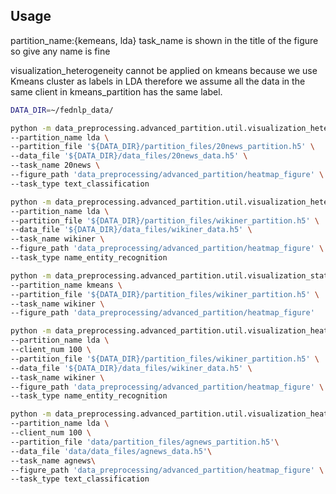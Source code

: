 ## Usage


partition_name:{kemeans, lda}
task_name is shown in the title of the figure so give any name is fine

visualization_heterogeneity cannot be applied on kmeans because we use Kmeans cluster as labels in LDA
therefore we assume all the data in the same client in kmeans_partition has the same label.




``` bash
DATA_DIR=~/fednlp_data/

python -m data_preprocessing.advanced_partition.util.visualization_heterogeneity \
--partition_name lda \
--partition_file '${DATA_DIR}/partition_files/20news_partition.h5' \
--data_file '${DATA_DIR}/data_files/20news_data.h5' \
--task_name 20news \
--figure_path 'data_preprocessing/advanced_partition/heatmap_figure' \
--task_type text_classification 

python -m data_preprocessing.advanced_partition.util.visualization_heterogeneity \
--partition_name lda \
--partition_file '${DATA_DIR}/partition_files/wikiner_partition.h5' \
--data_file '${DATA_DIR}/data_files/wikiner_data.h5' \
--task_name wikiner \
--figure_path 'data_preprocessing/advanced_partition/heatmap_figure' \
--task_type name_entity_recognition

python -m data_preprocessing.advanced_partition.util.visualization_stats \
--partition_name kmeans \
--partition_file '${DATA_DIR}/partition_files/wikiner_partition.h5' \
--task_name wikiner \
--figure_path 'data_preprocessing/advanced_partition/heatmap_figure'

python -m data_preprocessing.advanced_partition.util.visualization_heatmap \
--partition_name lda \
--client_num 100 \ 
--partition_file '${DATA_DIR}/partition_files/wikiner_partition.h5' \
--data_file '${DATA_DIR}/data_files/wikiner_data.h5' \
--task_name wikiner \
--figure_path 'data_preprocessing/advanced_partition/heatmap_figure' \
--task_type name_entity_recognition

python -m data_preprocessing.advanced_partition.util.visualization_heatmap \
--partition_name lda \
--client_num 100 \
--partition_file 'data/partition_files/agnews_partition.h5'\
--data_file 'data/data_files/agnews_data.h5'\
--task_name agnews\
--figure_path 'data_preprocessing/advanced_partition/heatmap_figure' \
--task_type text_classification 
```